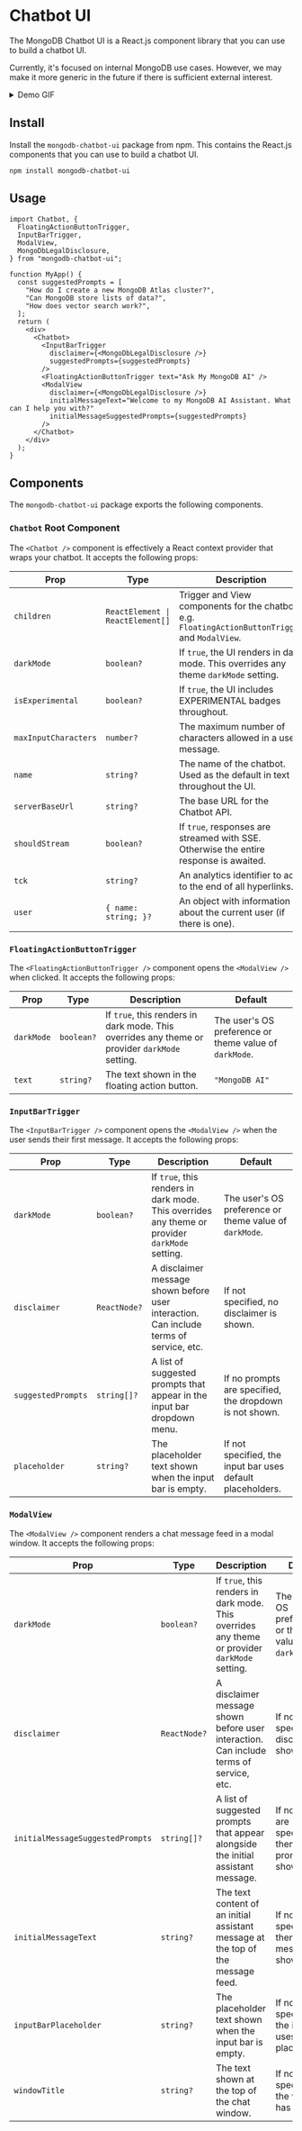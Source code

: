 # Chatbot UI

The MongoDB Chatbot UI is a React.js component library that you can use to build a chatbot UI.

Currently, it's focused on internal MongoDB use cases. However, we may make it more generic in the future if there is sufficient external interest.

<details>

<summary> Demo GIF </summary>

![Chatbot UI Demo GIF](/img/ui-demo.gif)

</details>

## Install

Install the `mongodb-chatbot-ui` package from npm. This contains the React.js components that you can use to build a chatbot UI.

```shell
npm install mongodb-chatbot-ui
```

## Usage

```tsx
import Chatbot, {
  FloatingActionButtonTrigger,
  InputBarTrigger,
  ModalView,
  MongoDbLegalDisclosure,
} from "mongodb-chatbot-ui";

function MyApp() {
  const suggestedPrompts = [
    "How do I create a new MongoDB Atlas cluster?",
    "Can MongoDB store lists of data?",
    "How does vector search work?",
  ];
  return (
    <div>
      <Chatbot>
        <InputBarTrigger
          disclaimer={<MongoDbLegalDisclosure />}
          suggestedPrompts={suggestedPrompts}
        />
        <FloatingActionButtonTrigger text="Ask My MongoDB AI" />
        <ModalView
          disclaimer={<MongoDbLegalDisclosure />}
          initialMessageText="Welcome to my MongoDB AI Assistant. What can I help you with?"
          initialMessageSuggestedPrompts={suggestedPrompts}
        />
      </Chatbot>
    </div>
  );
}
```

## Components

The `mongodb-chatbot-ui` package exports the following components.

### `Chatbot` Root Component

The `<Chatbot />` component is effectively a React context provider that wraps your chatbot. It accepts the following props:

| Prop                 | Type                             | Description                                                                                      | Default                                                |
| -------------------- | -------------------------------- | ------------------------------------------------------------------------------------------------ | ------------------------------------------------------ |
| `children`           | `ReactElement \| ReactElement[]` | Trigger and View components for the chatbot, e.g. `FloatingActionButtonTrigger` and `ModalView`. |                                                        |
| `darkMode`           | `boolean?`                       | If `true`, the UI renders in dark mode. This overrides any theme `darkMode` setting.             | The user's OS preference or theme value of `darkMode`. |
| `isExperimental`     | `boolean?`                       | If `true`, the UI includes EXPERIMENTAL badges throughout.                                       | `true`                                                 |
| `maxInputCharacters` | `number?`                        | The maximum number of characters allowed in a user message.                                      | `300`                                                  |
| `name`               | `string?`                        | The name of the chatbot. Used as the default in text throughout the UI.                          | If unspecified, the chatbot is anonymous.              |
| `serverBaseUrl`      | `string?`                        | The base URL for the Chatbot API.                                                                | `https://knowledge.mongodb.com/api/v1`                 |
| `shouldStream`       | `boolean?`                       | If `true`, responses are streamed with SSE. Otherwise the entire response is awaited.            | If the browser supports SSE, `true`, else `false`.     |
| `tck`                | `string?`                        | An analytics identifier to add to the end of all hyperlinks.                                     | `"docs_chatbot"`                                       |
| `user`               | `{ name: string; }?`             | An object with information about the current user (if there is one).                             | `undefined`                                            |

### `FloatingActionButtonTrigger`

The `<FloatingActionButtonTrigger />` component opens the `<ModalView />` when clicked. It accepts the following props:

| Prop       | Type       | Description                                                                                    | Default                                                |
| ---------- | ---------- | ---------------------------------------------------------------------------------------------- | ------------------------------------------------------ |
| `darkMode` | `boolean?` | If `true`, this renders in dark mode. This overrides any theme or provider `darkMode` setting. | The user's OS preference or theme value of `darkMode`. |
| `text`     | `string?`  | The text shown in the floating action button.                                                  | `"MongoDB AI"`                                         |

### `InputBarTrigger`

The `<InputBarTrigger />` component opens the `<ModalView />` when the user sends their first message. It accepts the following props:

| Prop               | Type         | Description                                                                                    | Default                                                    |
| ------------------ | ------------ | ---------------------------------------------------------------------------------------------- | ---------------------------------------------------------- |
| `darkMode`         | `boolean?`   | If `true`, this renders in dark mode. This overrides any theme or provider `darkMode` setting. | The user's OS preference or theme value of `darkMode`.     |
| `disclaimer`       | `ReactNode?` | A disclaimer message shown before user interaction. Can include terms of service, etc.         | If not specified, no disclaimer is shown.                  |
| `suggestedPrompts` | `string[]?`  | A list of suggested prompts that appear in the input bar dropdown menu.                        | If no prompts are specified, the dropdown is not shown.    |
| `placeholder`      | `string?`    | The placeholder text shown when the input bar is empty.                                        | If not specified, the input bar uses default placeholders. |

### `ModalView`

The `<ModalView />` component renders a chat message feed in a modal window. It accepts the following props:

| Prop                             | Type          | Description                                                                                    | Default                                                    |
| -------------------------------- | ------------- | ---------------------------------------------------------------------------------------------- | ---------------------------------------------------------- |
| `darkMode`                       | `boolean?`    | If `true`, this renders in dark mode. This overrides any theme or provider `darkMode` setting. | The user's OS preference or theme value of `darkMode`.     |
| `disclaimer`                     | `ReactNode?`  | A disclaimer message shown before user interaction. Can include terms of service, etc.         | If not specified, no disclaimer is shown.                  |
| `initialMessageSuggestedPrompts` | `string[]?`   | A list of suggested prompts that appear alongside the initial assistant message.               | If no prompts are specified, then no prompts are shown.    |
| `initialMessageText`             | `string?`     | The text content of an initial assistant message at the top of the message feed.               | If no text is specified, then no message is shown.         |
| `inputBarPlaceholder`            | `string?`     | The placeholder text shown when the input bar is empty.                                        | If not specified, the input bar uses default placeholders. |
| `windowTitle`                    | `string?`     | The text shown at the top of the chat window.                                                  | If not specified, the window has no title.                 |
